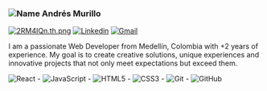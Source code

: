 ### ![Name](https://github.com/sharannyobasu/sharannyobasu/blob/master/Hello(1).gif) Andrés Murillo 
  [![2RM4IQn.th.png](https://iili.io/2RM4IQn.th.png)](https://freeimage.host/i/2RM4IQn)
  [![Linkedin](https://img.shields.io/badge/-LinkedIn-blue?style=flat&logo=Linkedin&logoColor=white)](https://www.linkedin.com/in/andres-david-993b3b338/)
[![Gmail](https://img.shields.io/badge/-Gmail-c14438?style=flat&logo=Gmail&logoColor=white)](mailto:andresdavid.dev.1405@gmail.com)

I am a passionate Web Developer from Medellín, Colombia with +2 years of experience. My goal is to create creative solutions, unique experiences and innovative projects that not only meet expectations but exceed them.


![React](https://img.shields.io/badge/react-%2320232a.svg?style=for-the-badge&logo=react&logoColor=%2361DAFB) - ![JavaScript](https://img.shields.io/badge/javascript-%23323330.svg?style=for-the-badge&logo=javascript&logoColor=%23F7DF1E) - ![HTML5](https://img.shields.io/badge/html5-%23E34F26.svg?style=for-the-badge&logo=html5&logoColor=white) - ![CSS3](https://img.shields.io/badge/css3-%231572B6.svg?style=for-the-badge&logo=css3&logoColor=white) - ![Git](https://img.shields.io/badge/git-%23F05033.svg?style=for-the-badge&logo=git&logoColor=white) - ![GitHub](https://img.shields.io/badge/github-%23121011.svg?style=for-the-badge&logo=github&logoColor=white)











